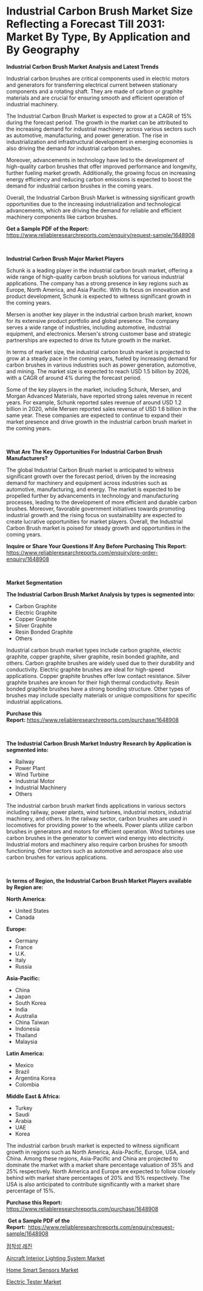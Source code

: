 <p><h1>Industrial Carbon Brush Market Size Reflecting a Forecast Till 2031: Market By Type, By Application and By Geography</h1></p><p><strong>Industrial Carbon Brush Market Analysis and Latest Trends</strong></p>
<p><p>Industrial carbon brushes are critical components used in electric motors and generators for transferring electrical current between stationary components and a rotating shaft. They are made of carbon or graphite materials and are crucial for ensuring smooth and efficient operation of industrial machinery.</p><p>The Industrial Carbon Brush Market is expected to grow at a CAGR of 15% during the forecast period. The growth in the market can be attributed to the increasing demand for industrial machinery across various sectors such as automotive, manufacturing, and power generation. The rise in industrialization and infrastructural development in emerging economies is also driving the demand for industrial carbon brushes.</p><p>Moreover, advancements in technology have led to the development of high-quality carbon brushes that offer improved performance and longevity, further fueling market growth. Additionally, the growing focus on increasing energy efficiency and reducing carbon emissions is expected to boost the demand for industrial carbon brushes in the coming years.</p><p>Overall, the Industrial Carbon Brush Market is witnessing significant growth opportunities due to the increasing industrialization and technological advancements, which are driving the demand for reliable and efficient machinery components like carbon brushes.</p></p>
<p><strong>Get a Sample PDF of the Report:&nbsp;</strong> <a href="https://www.reliableresearchreports.com/enquiry/request-sample/1648908">https://www.reliableresearchreports.com/enquiry/request-sample/1648908</a></p>
<p>&nbsp;</p>
<p><strong>Industrial Carbon Brush Major Market Players</strong></p>
<p><p>Schunk is a leading player in the industrial carbon brush market, offering a wide range of high-quality carbon brush solutions for various industrial applications. The company has a strong presence in key regions such as Europe, North America, and Asia Pacific. With its focus on innovation and product development, Schunk is expected to witness significant growth in the coming years.</p><p>Mersen is another key player in the industrial carbon brush market, known for its extensive product portfolio and global presence. The company serves a wide range of industries, including automotive, industrial equipment, and electronics. Mersen's strong customer base and strategic partnerships are expected to drive its future growth in the market.</p><p>In terms of market size, the industrial carbon brush market is projected to grow at a steady pace in the coming years, fueled by increasing demand for carbon brushes in various industries such as power generation, automotive, and mining. The market size is expected to reach USD 1.5 billion by 2026, with a CAGR of around 4% during the forecast period.</p><p>Some of the key players in the market, including Schunk, Mersen, and Morgan Advanced Materials, have reported strong sales revenue in recent years. For example, Schunk reported sales revenue of around USD 1.2 billion in 2020, while Mersen reported sales revenue of USD 1.6 billion in the same year. These companies are expected to continue to expand their market presence and drive growth in the industrial carbon brush market in the coming years.</p></p>
<p>&nbsp;</p>
<p><strong>What Are The Key Opportunities For Industrial Carbon Brush Manufacturers?</strong></p>
<p><p>The global Industrial Carbon Brush market is anticipated to witness significant growth over the forecast period, driven by the increasing demand for machinery and equipment across industries such as automotive, manufacturing, and energy. The market is expected to be propelled further by advancements in technology and manufacturing processes, leading to the development of more efficient and durable carbon brushes. Moreover, favorable government initiatives towards promoting industrial growth and the rising focus on sustainability are expected to create lucrative opportunities for market players. Overall, the Industrial Carbon Brush market is poised for steady growth and opportunities in the coming years.</p></p>
<p><strong>Inquire or Share Your Questions If Any Before Purchasing This Report:</strong> <a href="https://www.reliableresearchreports.com/enquiry/pre-order-enquiry/1648908">https://www.reliableresearchreports.com/enquiry/pre-order-enquiry/1648908</a></p>
<p>&nbsp;</p>
<p><strong>Market Segmentation</strong></p>
<p><strong>The Industrial Carbon Brush Market Analysis by types is segmented into:</strong></p>
<p><ul><li>Carbon Graphite</li><li>Electric Graphite</li><li>Copper Graphite</li><li>Silver Graphite</li><li>Resin Bonded Graphite</li><li>Others</li></ul></p>
<p><p>Industrial carbon brush market types include carbon graphite, electric graphite, copper graphite, silver graphite, resin bonded graphite, and others. Carbon graphite brushes are widely used due to their durability and conductivity. Electric graphite brushes are ideal for high-speed applications. Copper graphite brushes offer low contact resistance. Silver graphite brushes are known for their high thermal conductivity. Resin bonded graphite brushes have a strong bonding structure. Other types of brushes may include specialty materials or unique compositions for specific industrial applications.</p></p>
<p><strong>Purchase this Report:&nbsp;</strong><a href="https://www.reliableresearchreports.com/purchase/1648908">https://www.reliableresearchreports.com/purchase/1648908</a></p>
<p>&nbsp;</p>
<p><strong>The Industrial Carbon Brush Market Industry Research by Application is segmented into:</strong></p>
<p><ul><li>Railway</li><li>Power Plant</li><li>Wind Turbine</li><li>Industrial Motor</li><li>Industrial Machinery</li><li>Others</li></ul></p>
<p><p>The industrial carbon brush market finds applications in various sectors including railway, power plants, wind turbines, industrial motors, industrial machinery, and others. In the railway sector, carbon brushes are used in locomotives for providing power to the wheels. Power plants utilize carbon brushes in generators and motors for efficient operation. Wind turbines use carbon brushes in the generator to convert wind energy into electricity. Industrial motors and machinery also require carbon brushes for smooth functioning. Other sectors such as automotive and aerospace also use carbon brushes for various applications.</p></p>
<p>&nbsp;</p>
<p><strong>In terms of Region, the Industrial Carbon Brush Market Players available by Region are:</strong></p>
<p>
    <p> <strong> North America: </strong>
        <ul>
            <li>United States</li>
            <li>Canada</li>
        </ul>
        </p> 
    <p> <strong> Europe: </strong>
        <ul>
            <li>Germany</li>
            <li>France</li>
            <li>U.K.</li>
            <li>Italy</li>
            <li>Russia</li>
        </ul>
        </p> 
    <p> <strong> Asia-Pacific: </strong>
        <ul>
            <li>China</li>
            <li>Japan</li>
            <li>South Korea</li>
            <li>India</li>
            <li>Australia</li>
            <li>China Taiwan</li>
            <li>Indonesia</li>
            <li>Thailand</li>
            <li>Malaysia</li>
        </ul>
        </p> 
    <p> <strong> Latin America: </strong>
        <ul>
            <li>Mexico</li>
            <li>Brazil</li>
            <li>Argentina Korea</li>
            <li>Colombia</li>
        </ul>
        </p> 
    <p> <strong> Middle East & Africa: </strong>
        <ul>
            <li>Turkey</li>
            <li>Saudi</li>
            <li>Arabia</li>
            <li>UAE</li>
            <li>Korea</li>
        </ul>
    </p>
    </p>
<p><p>The industrial carbon brush market is expected to witness significant growth in regions such as North America, Asia-Pacific, Europe, USA, and China. Among these regions, Asia-Pacific and China are projected to dominate the market with a market share percentage valuation of 35% and 25% respectively. North America and Europe are expected to follow closely behind with market share percentages of 20% and 15% respectively. The USA is also anticipated to contribute significantly with a market share percentage of 15%.</p></p>
<p><strong>Purchase this Report: </strong><a href="https://www.reliableresearchreports.com/purchase/1648908">https://www.reliableresearchreports.com/purchase/1648908</a></p>
<p>&nbsp;<strong>Get a Sample PDF of the Report:&nbsp;&nbsp;</strong><a href="https://www.reliableresearchreports.com/enquiry/request-sample/1648908">https://www.reliableresearchreports.com/enquiry/request-sample/1648908</a></p>
<p><strong></strong></p>
<p><p><a href="https://github.com/wallacBahrtyinger567686/Market-Research-Report-List-1/blob/main/57048159046.md">점착성 레진</a></p><p><a href="https://github.com/danielneavesallisons03mba/Market-Research-Report-List-1/blob/main/aircraft-interior-lighting-system-market.md">Aircraft Interior Lighting System Market</a></p><p><a href="https://github.com/dimitrishawkinswaynenp91rgz/Market-Research-Report-List-1/blob/main/home-smart-sensors-market.md">Home Smart Sensors Market</a></p><p><a href="https://github.com/changoleonlaverguenzanoexiste/Market-Research-Report-List-2/blob/main/electric-tester-market.md">Electric Tester Market</a></p></p>